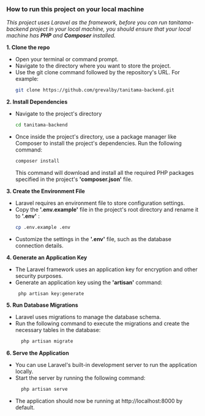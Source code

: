 ### How to run this project on your local machine

_This project uses Laravel as the framework, before you can run tanitama-backend project in your local machine, you should ensure that your local machine has **PHP** and **Composer** installed._

**1. Clone the repo**
- Open your terminal or command prompt.
- Navigate to the directory where you want to store the project.
- Use the git clone command followed by the repository's URL. For example:
   ```bash
   git clone https://github.com/grevalby/tanitama-backend.git
   ```

**2. Install Dependencies**
- Navigate to the project's directory
   ```bash
   cd tanitama-backend
   ```
- Once inside the project's directory, use a package manager like Composer to install the project's dependencies. Run the following command:
  ```sh
  composer install
  ```
  This command will download and install all the required PHP packages specified in the project's **'composer.json'** file.

**3. Create the Environment File**
- Laravel requires an environment file to store configuration settings.
- Copy the **'.env.example'** file in the project's root directory and rename it to **'.env'** :
   ```bash
   cp .env.example .env
   ```
- Customize the settings in the **'.env'** file, such as the database connection details.

**4. Generate an Application Key**
- The Laravel framework uses an application key for encryption and other security purposes.
- Generate an application key using the **'artisan'** command:
  ```vbnet
   php artisan key:generate
  ```

**5. Run Database Migrations**
- Laravel uses migrations to manage the database schema.
- Run the following command to execute the migrations and create the necessary tables in the database:
  ```sh
    php artisan migrate
  ```

**6. Serve the Application**
- You can use Laravel's built-in development server to run the application locally.
- Start the server by running the following command:
  ```sh
    php artisan serve
  ```
- The application should now be running at http://localhost:8000 by default.

  

